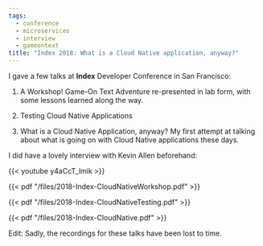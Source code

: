 ```yaml
---
tags:
  - conference
  - microservices
  - interview
  - gameontext
title: "Index 2018: What is a Cloud Native application, anyway?"
---
```

I gave a few talks at **Index** Developer Conference in San Francisco:

1) A Workshop! Game-On Text Adventure re-presented in lab form, with some lessons learned along the way.

2) Testing Cloud Native Applications

3) What is a Cloud Native Application, anyway? My first attempt at talking about what is going on with Cloud Native applications these days.

I did have a lovely interview with Kevin Allen beforehand:

{{< youtube y4aCcT_lmik >}}

<!--more-->

{{< pdf "/files/2018-Index-CloudNativeWorkshop.pdf" >}}
  

{{< pdf "/files/2018-Index-CloudNativeTesting.pdf" >}}
  

{{< pdf "/files/2018-Index-CloudNative.pdf" >}}

Edit: Sadly, the recordings for these talks have been lost to time.